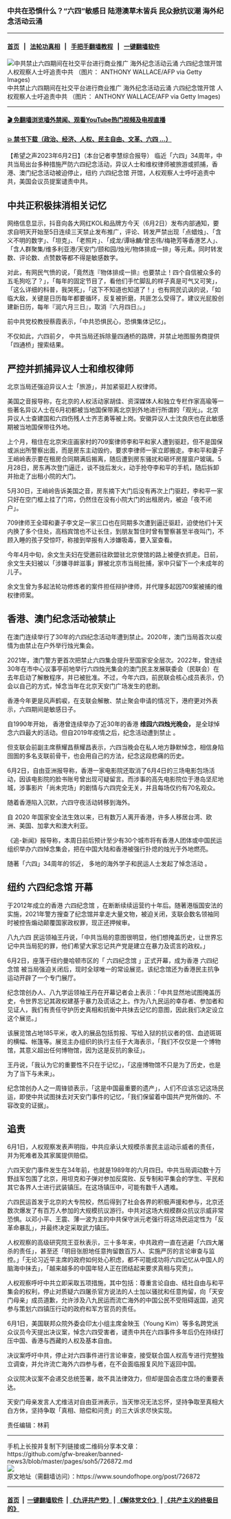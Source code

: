 ### 中共在恐惧什么？“六四”敏感日 陆港澳草木皆兵 民众掀抗议潮 海外纪念活动云涌 
------------------------

#### [首页](https://github.com/gfw-breaker/banned-news3/blob/master/README.md) &nbsp;&nbsp;|&nbsp;&nbsp; [法轮功真相](https://github.com/begood0513/basic/blob/master/README.md)  &nbsp;&nbsp;|&nbsp;&nbsp; [手把手翻墙教程](https://github.com/gfw-breaker/guides/wiki)  &nbsp;&nbsp;|&nbsp;&nbsp; [一键翻墙软件](https://github.com/gfw-breaker/nogfw/blob/master/README.md)  



<div><img alt="中共禁止六四期间在社交平台进行商业推广 海外纪念活动云涌 六四纪念馆开馆 人权观察人士吁追责中共 （图片： ANTHONY WALLACE/AFP via Getty Images)" src="https://img.soundofhope.org/2023-06/gettyimages-1217499615-594x594-1685718183406.jpg"/>
<br/><figcaption class="caption">
 中共禁止六四期间在社交平台进行商业推广 海外纪念活动云涌 六四纪念馆开馆 人权观察人士吁追责中共 （图片： ANTHONY WALLACE/AFP via Getty Images)
</figcaption></div><hr/>

#### [ 🎬  免翻墙浏览墙外禁闻、观看YouTube热门视频及电视直播](https://github.com/gfw-breaker/HelloWorld)

#### [ 💥  禁书下载（政治、经济、人权、民主自由、文革、六四 ...）](https://github.com/gfw-breaker/books/blob/master/README.md)

<div><div class="Content__Wrapper sc-1bvya0-0 elmmKw article_body" data-checkusr="" itemprop="articleBody">
 <div id="post_place_1">
 </div>
 <p class="meta-top">
  <span class="meta">
   【希望之声2023年6月2日】（本台记者李慧综合报导）
  </span>
  临近「六四」34周年，中共当局出台多种措施严防六四纪念活动，异议人士和维权律师被旅游或抓捕，香港、澳门纪念活动被迫停止，纽约
  <ok href="/term/45364">
   六四纪念馆
  </ok>
  开馆，人权观察人士呼吁追责中共，美国会议员提案谴责中共。
 </p>
 <h2>
  <strong>
   中共正积极抹消相关记忆
  </strong>
 </h2>
 <p>
  网络信息显示，抖音向各大网红KOL和品牌方今天（6月2日）发布内部通知，要求自明天开始至5日连续三天禁止发布推广，评论、转发严禁出现「点蜡烛」、「含义不明的数字」、「坦克」、「老照片」、「成龙/谭咏麟/曾志伟/梅艳芳等香港艺人」、「含人群聚集/维多利亚港/天安门/颐和园/烛光/物体排成一排」等元素。同时转发数、评论数、点赞数等都不得是敏感数字。
 </p>
 <p>
  对此，有网民气愤的说，「竟然连『物体排成一排』也要禁止！四个自信被众多的五毛狗吃了？」，「每年的固定节目了，看他们手忙脚乱的样子真是可气又可笑」，「这么详细的科普，我哭死」，「这下不知道也知道了！」也有网民讥讽的说，「如临大敌，关键是日历每年都要循环，反复被折磨，共匪怎么受得了。建议光屁股创建新日历，每年『润六月三日』，取消『六月四日』。」
 </p>
 <p>
  前中共党校教授蔡霞表示，「中共恐惧民心，恐惧集体记忆」。
 </p>
 <p>
  不仅如此，六四前夕，
  <ok href="https://www.soundofhope.org/post/726032">
   中共当局还拆除量四通桥的路牌，并禁止地图服务商提供「四通桥」搜索结果。
  </ok>
 </p>
 <h2>
  <strong>
   严控并抓捕异议人士和维权律师
  </strong>
 </h2>
 <p>
  北京当局还强迫异议人士「旅游」，并加紧驱赶人权律师。
 </p>
 <p>
  美国之音报导称，在北京的人权活动家胡佳、资深媒体人和独立专栏作家高瑜等一些著名异议人士在6月初都被当地国保带离北京到外地进行所谓的「观光」。北京异议人士查建国和六四伤残人士齐志勇等被上岗。安徽异议人士沈良庆也在此敏感期被当地国保带往外地。
 </p>
 <p>
  上个月，租住在北京宋庄画家村的709案律师李和平和家人遭到驱赶，但不是国保或派出所警察出面，而是房东主动毁约，要求李律师一家立即搬走。李和平和妻子王峭岭表示要在租房合同期满后搬离，随后遭到房东骚扰和砸坏房屋窗户玻璃。5月28日，房东再次登门逼迁，谈不拢后发火，动手抢夺李和平的手机，随后拆卸并抬走了出租小院的大门。
 </p>
 <p>
  5月30日，王峭岭告诉美国之音，房东摘下大门后没有再次上门驱赶，李和平一家只好在空门框上挂了门帘，仍然住在没有小院大门的出租房内，被迫「夜不闭户」。
 </p>
 <p>
  709律师王全璋和妻子李文足一家三口也在同期多次遭到逼迁驱赶，迫使他们十天内换了多个住处，高档宾馆也不让长住，到朋友暂住时曾有警察甚至半夜叫门，不顾入睡的孩子受惊吓，称接到举报有人涉嫌吸毒，要入室查看。
 </p>
 <p>
  今年4月中旬，余文生夫妇在受邀前往欧盟驻北京使馆的路上被便衣抓走。日前，余文生夫妇被以「涉嫌寻衅滋事」罪被北京市当局批捕，家中只留下一个未成年的儿子。
 </p>
 <p>
  余文生曾为多起法轮功修炼者的案件担任辩护律师，并代理多起因709案被捕的维权律师案。
 </p>
 <h2>
  <strong>
   香港、澳门纪念活动被禁止
  </strong>
 </h2>
 <p>
  在澳门连续举行了30年的六四纪念活动年遭到禁止。2020年，澳门当局首次以疫情为由禁止在户外举行烛光集会。
 </p>
 <p>
  2021年，澳门警方更首次把禁止六四集会提升至国家安全层次。2022年，曾连续30年在市中心议事亭前地举行六四烛光集会的澳门民主发展联委会（民联会）在去年启动了解散程序，并已被批准。不过，今年六四，前民联会核心成员表示，仍会以自己的方式，悼念当年在北京天安门广场发生的悲剧。
 </p>
 <p>
  香港今年更是风声鹤唳，在支联会解散、禁止聚会申请的情况下，港府更对外表示，六四期间是敏感日子。
 </p>
 <p>
  自1990年开始，
  <ok href="https://www.soundofhope.org/post/725978?lang=b5">
   香港曾连续举办了近30年的香港
   <b>
    维园六四烛光晚会，
   </b>
   是全球悼念六四最大的活动。但自2019年疫情之后，纪念活动遭到禁止
  </ok>
  。
 </p>
 <p>
  但支联会前副主席蔡耀昌蔡耀昌表示，六四当晚会在私人地方静默悼念，相信身陷囹圄的多名支联前骨干，也会用自己的方法，纪念这段悲痛的历史。
 </p>
 <p>
  6月2日，自由亚洲报导称，香港一家电影院还取消了6月4日的三场电影包场活动，因该电影院的脸书账号曾出现可疑留言。而涉事的高先电影院位于港岛坚尼地城，涉事影片「尚未完场」的剧情与六四完全无关，并且每场仅约有70名观众。
 </p>
 <p>
  随着香港陷入沉默，六四守夜活动转移到海外。
 </p>
 <p>
  自 2020 年国家安全法生效以来，已有数万人离开香港，许多人移居台湾、欧洲、美国、加拿大和澳大利亚。
 </p>
 <p>
  《追-新闻》报导称，本周日前后预计至少有30个城市将有香港人团体或中国民运组织举办六四悼念集会，把在中国大陆和香港被强行扑熄的烛光于外地燃亮。
 </p>
 <p>
  随著「六四」34周年的邻近，
  <ok href="https://www.soundofhope.org/post/725978?lang=b5">
   多地的海外学子和民运人士发起了悼念活动
  </ok>
  。
 </p>
 <h2>
  <strong>
   纽约
   <ok href="/term/45364">
    六四纪念馆
   </ok>
   开幕
  </strong>
 </h2>
 <p>
  于2012年成立的香港
  <ok href="/term/45364">
   六四纪念馆
  </ok>
  ，在断断续续运营约十年后。随著港版国安法的实施，2021年警方搜查了纪念馆并拿走大量文物，被迫关闭，支联会数名领袖同时被控告煽动颠覆国家政权罪，现正还押候审。
 </p>
 <p>
  <ok href="/term/6305">
   八九六四
  </ok>
  民运领袖王丹说，「中共当局的意图很明显，他们想掩盖历史，让世界忘记中共当局犯的罪，他们希望大家忘记共产党是建立在暴力及谎言的政权。」
 </p>
 <p>
  6月2日，座落于纽约曼哈顿市区的「
  <ok href="/term/45364">
   六四纪念馆
  </ok>
  」正式开幕，成为香港
  <ok href="/term/45364">
   六四纪念馆
  </ok>
  被当局强迫关闭后，现时全球唯一的常设展览。该纪念馆还为香港民主抗争运动开辟了一个专门展厅。
 </p>
 <p>
  纪念馆创办人、八九学运领袖王丹在开幕记者会上表示：「中共显然地试图掩盖历史，令世界忘记其政权建基于暴力及谎话之上。作为八九民运的幸存者、参加者和见证人，我们有责任守护历史真相和抗衡中共抹去记忆的意图，因此我们决定设立这个展览。」
 </p>
 <p>
  该展览馆占地185平米，收入的展品包括剪报、写给入狱的抗议者的信、血迹斑斑的横幅、帐篷等。展览主办组织的执行主任于大海表示，「我们不仅仅是一个博物馆，其意义超出任何博物馆，因为这是反抗的象征」。
 </p>
 <p>
  王丹说，「我认为它的重要性不只在于记忆」，「这座博物馆不只是为了历史，也是为了当下与未来」。
 </p>
 <p>
  纪念馆创办人之一周锋锁表示，「这是中国最重要的遗产」，人们不应该忘记这场民运，即使中共试图抹去对天安门事件的记忆，「我们保留着中国共产党所做的、不容改变的证据」。
 </p>
 <h2>
  <strong>
   追责
  </strong>
 </h2>
 <p>
  6月1日，人权观察发表声明指，中共应承认大规模杀害民主运动示威者的责任，并为死难者及其家属提供赔偿。
 </p>
 <p>
  六四天安门事件发生在34年前，也就是1989年的六月四日。中共当局调动数十万野战军包围了北京，用坦克和子弹对参加反腐败、反专制和平集会的学生、平民和其它各界人士进行武装镇压。在这场镇压中，可能有数千人遇难。
 </p>
 <p>
  六四民运首发于北京的大专院校，然后得到了社会各界的积极声援和参与，北京还数次爆发了有百万人参加的大规模抗议游行。中共对这场大规模群众抗议示威非常恐惧。以邓小平、王震、薄一波为主的中共保守派元老强行将这场民运定性为「反革命暴乱」，并最终决定采取武力镇压。
 </p>
 <p>
  人权观察的高级研究院王亚秋表示，三十多年来，中共政府一直在逃避「六四大屠杀的责任」，甚至还「明目张胆地任意拘留数百万人、实施严厉的言论审查与监控。」「无论习近平主席的政府如何处心积虑，都不可能成功将六四记忆从中国人的脑海中抹去」，「越来越多的中国年轻人正在团结起来要求真相与究责」。
 </p>
 <p>
  人权观察呼吁中共立即采取五项措施，其中包括：尊重言论自由、结社自由与和平集会的权利，停止对质疑六四屠杀官方说法的人士加以骚扰和任意拘留，向「天安门母亲」成员道歉，允许涉及八九民运而流亡海外的中国公民不受阻碍返国，追究参与策划六四镇压行动的政府和军方官员的责任。
 </p>
 <p>
  6月1日，美国联邦众院外委会印太小组主席金映玉（Young Kim）等多名跨党派众议员今天提出决议案，悼念六四受害者，谴责中共在六四事件多年后仍在持续打压中国、香港与西藏的人权及基本自由。
 </p>
 <p>
  决议案呼吁中共，停止对六四事件进行言论审查，接受联合国人权高专进行完整独立调查，并允许流亡海外六四参与者，在不会面临报复风险下返回中国。
 </p>
 <p>
  众议院决议案不会递交总统签署，故不具法律效力，但却是国会态度立场的重要表达。
 </p>
 <p>
  天安门母亲发言人尤维洁对自由亚洲表示，当天惨况无法忘怀，坚持争取至真相大白方休，坚持争取「真相、赔偿和问责」的三大诉求尽快实现。
 </p>
 <p class="meta-btm">
  责任编辑：林莉
 </p>
</div>
</div>
<hr/>
手机上长按并复制下列链接或二维码分享本文章：<br/>
https://github.com/gfw-breaker/banned-news3/blob/master/pages/soh5/726872.md <br/>
<a href='https://github.com/gfw-breaker/banned-news3/blob/master/pages/soh5/726872.md'><img src='https://github.com/gfw-breaker/banned-news3/blob/master/pages/soh5/726872.md.png'/></a> <br/>
原文地址（需翻墙访问）：https://www.soundofhope.org/post/726872


------------------------
#### [首页](https://github.com/gfw-breaker/banned-news3/blob/master/README.md) &nbsp;|&nbsp; [一键翻墙软件](https://github.com/gfw-breaker/nogfw/blob/master/README.md) &nbsp;| [《九评共产党》](https://github.com/gfw-breaker/9ping.md/blob/master/README.md#九评之一评共产党是什么) | [《解体党文化》](https://github.com/gfw-breaker/jtdwh.md/blob/master/README.md) | [《共产主义的终极目的》](https://github.com/gfw-breaker/gczydzjmd.md/blob/master/README.md)


<img src='http://gfw-breaker.win/banned-news3/pages/soh5/726872.md' width='0px' height='0px'/>